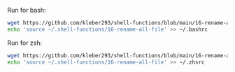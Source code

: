 
Run for bash:

```sh
wget https://github.com/kleber293/shell-functions/blob/main/16-rename-all-file/16-rename-all-file
echo 'source ~/.shell-functions/16-rename-all-file' >> ~/.bashrc
```

Run for zsh:

```sh
wget https://github.com/kleber293/shell-functions/blob/main/16-rename-all-file/16-rename-all-file
echo 'source ~/.shell-functions/16-rename-all-file' >> ~/.zhsrc
```
            
